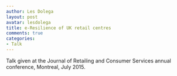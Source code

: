```yaml
---
author: Les Dolega
layout: post
avatar: lesdolega
title: e-Resilience of UK retail centres
comments: true
categories:
- Talk
---
```


<script async class="speakerdeck-embed" data-id="2e61bc559c794f0da4ca058dad13cb20" data-ratio="1.44428772919605" src="//speakerdeck.com/assets/embed.js"></script>

Talk given at the Journal of Retailing and Consumer Services annual conference, Montreal, July 2015.

